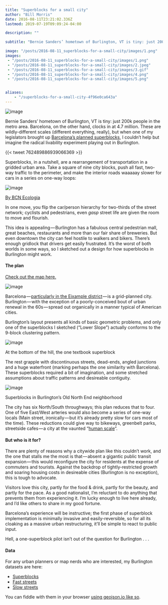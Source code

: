 ```yaml
---
title: "Superblocks for a small city"
author: "Bill Morris"
date: 2016-08-11T23:21:02.336Z
lastmod: 2019-07-19T09:09:24-04:00

description: ""

subtitle: "Bernie Sanders’ hometown of Burlington, VT is tiny: just 200k people in the metro area. Barcelona, on the other hand, clocks in at 4.7…"

image: "/posts/2016-08-11_superblocks-for-a-small-city/images/1.png" 
images:
 - "/posts/2016-08-11_superblocks-for-a-small-city/images/1.png" 
 - "/posts/2016-08-11_superblocks-for-a-small-city/images/2.jpeg" 
 - "/posts/2016-08-11_superblocks-for-a-small-city/images/3.gif" 
 - "/posts/2016-08-11_superblocks-for-a-small-city/images/4.png" 
 - "/posts/2016-08-11_superblocks-for-a-small-city/images/5.png" 


aliases:
    - "/superblocks-for-a-small-city-4f96e0ca643a"
---
```


![image](/posts/2016-08-11_superblocks-for-a-small-city/images/1.png)

Bernie Sanders’ hometown of Burlington, VT is tiny: just 200k people in the metro area. Barcelona, on the other hand, clocks in at 4.7 million. These are wildly-different scales (different everything, really), but when one of my legislators brought up [Barcelona’s planned superblocks](http://www.bcnecologia.net/en/conceptual-model/superblocks), I couldn’t help but imagine the radical livability experiment playing out in Burlington.

{{< tweet 762489886939066369 >}}

Superblocks, in a nutshell, are a rearrangement of transportation in a gridded urban area. Take a square of nine city blocks, push all fast, two-way traffic to the perimeter, and make the interior roads waaaaay slower for cars in a series on one-way loops:


![image](/posts/2016-08-11_superblocks-for-a-small-city/images/2.jpeg)

[By BCN Ecologia](http://www.bcnecologia.net/en/conceptual-model/superblocks)



In one move, you flip the car/person hierarchy for two-thirds of the street network; cyclists and pedestrians, even *gasp* street life are given the room to move and flourish.

This idea is appealing — Burlington has a fabulous central pedestrian mall, great beaches, restaurants and more than our fair share of breweries. But even downtown the city can feel hostile to walkers and bikers. There’s enough gridlock that drivers get easily frustrated. It’s the worst of both worlds in some ways, so I sketched out a design for how superblocks in Burlington might work.

#### The plan

[Check out the map here.](https://wboykinm.github.io/btv-superblocks/)




![image](/posts/2016-08-11_superblocks-for-a-small-city/images/3.gif)



Barcelona — [particularly in the Eixample district](https://www.google.com/maps/place/Eixample,+Barcelona,+Spain/@41.3935114,2.1471762,5005m/data=!3m1!1e3!4m5!3m4!1s0x12a4a28d7b963ea1:0x9ee6d50544f5205d!8m2!3d41.391843!4d2.1641969) — is a grid-planned city. Burlington — with the exception of a poorly-conceived bout of urban renewal in the 60s — spread out organically in a manner typical of American cities.

Burlington’s layout presents all kinds of basic geometric problems, and only one of the superblocks I sketched (“Lower Slope”) actually conforms to the 9-block clustering pattern.




![image](/posts/2016-08-11_superblocks-for-a-small-city/images/4.png)

At the bottom of the hill, the one textbook superblock



The rest grapple with discontinuous streets, dead-ends, angled junctions and a huge waterfront (marking perhaps the one similarity with Barcelona). These superblocks required a bit of imagination, and some stretched assumptions about traffic patterns and desireable contiguity.




![image](/posts/2016-08-11_superblocks-for-a-small-city/images/5.png)

Superblocks in Burlington’s Old North End neighborhood



The city has six North/South throughways; this plan reduces that to four. One of five East/West arteries would also become a series of one-way locals (Main street, ironically — but it’s already pretty slow for cars most of the time). These reductions could give way to bikeways, greenbelt parks, streetside cafes — a city at the vaunted “[human scale](https://www.asla.org/ContentDetail.aspx?id=31346)”.

#### But who is it for?

There are plenty of reasons why a citywide plan like this couldn’t work, and the one that stalls me the most is that — absent a gigantic public transit expansion — this would reconfigure the city for residents at the expense of commuters and tourists. Against the backdrop of tightly-restricted growth and soaring housing costs in desireable cities (Burlington is no exception), this is tough to advocate.

Visitors love this city, partly for the food &amp; drink, partly for the beauty, and partly for the pace. As a good nationalist, I’m reluctant to do anything that prevents them from experiencing it. I’m lucky enough to live here already, and I’d like others to share in my good fortune.

Barcelona’s experience will be instructive; the first phase of superblock implementation is minimally invasive and easily-reversible, so for all its cloaking as a massive urban restructuring, it’ll be simple to react to public input.

Hell, a one-superblock pilot isn’t out of the question for Burlington . . .

#### Data

For any urban planners or map nerds who are interested, my Burlington datasets are here:

*   [Superblocks](https://gist.github.com/wboykinm/1a6f6b76fc51a9de3596598e6b1fd08c)
*   [Fast streets](https://gist.github.com/wboykinm/b07b2e9be43faab0a5ce7775e755262e)
*   [Slow streets](https://gist.github.com/wboykinm/b0e82567dc37b9ac6f4f834b8ebe6356)

You can fiddle with them in your browser [using geojson.io like so](http://geojson.io/#id=gist:wboykinm/b07b2e9be43faab0a5ce7775e755262e&amp;map=14/44.4779/-73.2122).
